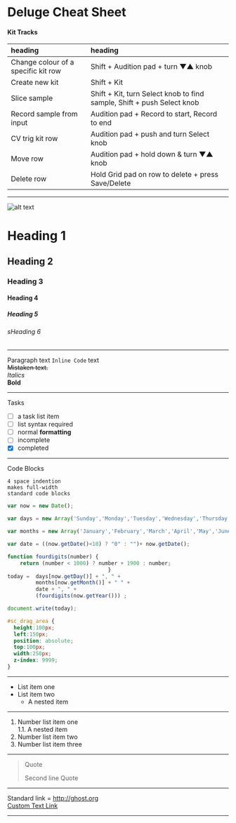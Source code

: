 # Deluge Cheat Sheet

#### Kit Tracks

| heading  |  heading |
| :------------ |:---------------|
| Change colour of a specific kit row 	| Shift + Audition pad + turn ▼▲ knob |
| Create new kit 			| Shift + Kit |
| Slice sample				| Shift + Kit, turn Select knob to find sample, Shift + push Select knob |
| Record sample from input		| Audition pad + Record to start, Record to end |
| CV trig kit row 			| Audition pad + push and turn Select knob |
| Move row      			| Audition pad + hold down & turn ▼▲ knob |
| Delete row				| Hold Grid pad on row to delete + press Save/Delete |

---
![alt text](http://forums.synthstrom.com/uploads/editor/2y/z0lpcbgyol4g.png "Logo Title Text 1")

# Heading 1
## Heading 2
### Heading 3
#### Heading 4
##### Heading 5
###### sHeading 6	

---

Paragraph
text `Inline Code` text		
~~Mistaken text.~~	
*Italics*	
**Bold**	

---

Tasks
- [ ] a task list item
- [ ] list syntax required
- [ ] normal **formatting**
- [ ] incomplete
- [x] completed

---

Code Blocks

    4 space indention
    makes full-width
    standard code blocks

```js
var now = new Date();

var days = new Array('Sunday','Monday','Tuesday','Wednesday','Thursday','Friday','Saturday');

var months = new Array('January','February','March','April','May','June','July','August','September','October','November','December');

var date = ((now.getDate()<10) ? "0" : "")+ now.getDate();

function fourdigits(number)	{
	return (number < 1000) ? number + 1900 : number;
								}
today =  days[now.getDay()] + ", " +
         months[now.getMonth()] + " " +
         date + ", " +
         (fourdigits(now.getYear())) ;

document.write(today);
```

```css
#sc_drag_area {
  height:100px;
  left:150px;
  position: absolute;
  top:100px;
  width:250px;
  z-index: 9999;
}
```

---

* List item one
* List item two
    * A nested item

---

1. Number list item one		
	1.1. A nested item
2. Number list item two
3. Number list item three

---

> Quote
> 
> Second line Quote

---

Standard link =  http://ghost.org	
[Custom Text Link](http://ghost.org)



---


